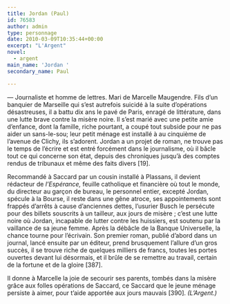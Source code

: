 ```yaml
---
title: Jordan (Paul)
id: 76583
author: admin
type: personnage
date: 2010-03-09T10:35:44+00:00
excerpt: "L'Argent"
novel:
  - argent
main_name: 'Jordan '
secondary_name: Paul

---
```

— Journaliste et homme de lettres. Mari de Marcelle Maugendre. Fils d&rsquo;un banquier de Marseille qui s&rsquo;est autrefois suicidé à la suite d&rsquo;opérations désastreuses, il a battu dix ans le pavé de Paris, enragé de littérature, dans une lutte brave contre la misère noire. Il s&rsquo;est marié avec une petite amie d&rsquo;enfance, dont la famille, riche pourtant, a coupé tout subside pour ne pas aider un sans-le-sou; leur petit ménage est installé à au cinquième de l&rsquo;avenue de Clichy, ils s&rsquo;adorent. Jordan a un projet de roman, ne trouve pas le temps de l&rsquo;écrire et est entré forcément dans le journalisme, où il bâcle tout ce qui concerne son état, depuis des chroniques jusqu&rsquo;à des comptes rendus de tribunaux et même des faits divers [19].

Recommandé à Saccard par un cousin installé à Plassans, il devient rédacteur de _l&rsquo;Espérance,_ feuille catholique et financière où tout le monde, du directeur au garçon de bureau, le personnel entier, excepté Jordan, spécule à la Bourse, il reste dans une gêne atroce, ses appointements sont frappés d&rsquo;arrêts à cause d&rsquo;anciennes dettes, l&rsquo;usurier Busch le persécute pour des billets souscrits à un tailleur, aux jours de misère ; c&rsquo;est une lutte noire où Jordan, incapable de lutter contre les huissiers, est soutenu par la vaillance de sa jeune femme. Après la débâcle de la Banque Universelle, la chance tourne pour l&rsquo;écrivain. Son premier roman, publié d&rsquo;abord dans un journal, lancé ensuite par un éditeur, prend brusquement l&rsquo;allure d&rsquo;un gros succès, il se trouve riche de quelques milliers de francs, toutes les portes ouvertes devant lui désormais, et il brûle de se remettre au travail, certain de la fortune et de la gloire [387].

Il donne à Marcelle la joie de secourir ses parents, tombés dans la misère grâce aux folles opérations de Saccard, ce Saccard que le jeune ménage persiste à aimer, pour t&rsquo;aide apportée aux jours mauvais [390]. _(L&rsquo;Argent.)_